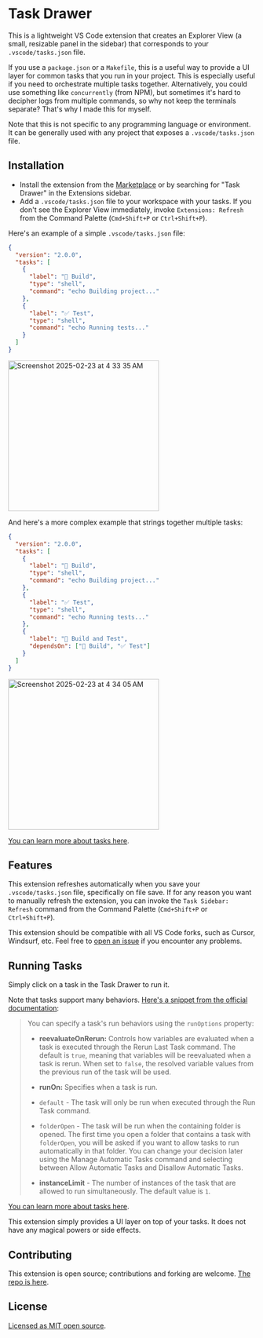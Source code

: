 # Task Drawer

This is a lightweight VS Code extension that creates an Explorer View (a small, resizable panel in the sidebar) that corresponds to your `.vscode/tasks.json` file.

If you use a `package.json` or a `Makefile`, this is a useful way to provide a UI layer for common tasks that you run in your project. This is especially useful if you need to orchestrate multiple tasks together. Alternatively, you could use something like `concurrently` (from NPM), but sometimes it's hard to decipher logs from multiple commands, so why not keep the terminals separate? That's why I made this for myself.

Note that this is not specific to any programming language or environment. It can be generally used with any project that exposes a `.vscode/tasks.json` file.

## Installation

- Install the extension from the [Marketplace](https://marketplace.visualstudio.com/items?itemName=zaydek.task-drawer) or by searching for "Task Drawer" in the Extensions sidebar.
- Add a `.vscode/tasks.json` file to your workspace with your tasks. If you don't see the Explorer View immediately, invoke `Extensions: Refresh` from the Command Palette (`Cmd+Shift+P` or `Ctrl+Shift+P`).

Here's an example of a simple `.vscode/tasks.json` file:

```json
{
  "version": "2.0.0",
  "tasks": [
    {
      "label": "🚀 Build",
      "type": "shell",
      "command": "echo Building project..."
    },
    {
      "label": "✅ Test",
      "type": "shell",
      "command": "echo Running tests..."
    }
  ]
}
```

<img width="307" alt="Screenshot 2025-02-23 at 4 33 35 AM" src="https://github.com/user-attachments/assets/fbeedf64-008f-4c3b-8049-af130921798c" />

And here's a more complex example that strings together multiple tasks:

```json
{
  "version": "2.0.0",
  "tasks": [
    {
      "label": "🚀 Build",
      "type": "shell",
      "command": "echo Building project..."
    },
    {
      "label": "✅ Test",
      "type": "shell",
      "command": "echo Running tests..."
    },
    {
      "label": "🔧 Build and Test",
      "dependsOn": ["🚀 Build", "✅ Test"]
    }
  ]
}
```

<img width="307" alt="Screenshot 2025-02-23 at 4 34 05 AM" src="https://github.com/user-attachments/assets/16b281ed-81fc-4fc8-92d5-ce8baaab536a" />

[You can learn more about tasks here](https://code.visualstudio.com/docs/editor/tasks).

## Features

This extension refreshes automatically when you save your `.vscode/tasks.json` file, specifically on file save. If for any reason you want to manually refresh the extension, you can invoke the `Task Sidebar: Refresh` command from the Command Palette (`Cmd+Shift+P` or `Ctrl+Shift+P`).

This extension should be compatible with all VS Code forks, such as Cursor, Windsurf, etc. Feel free to [open an issue](https://github.com/zaydek/vscode-extension-task-drawer/issues) if you encounter any problems.

## Running Tasks

Simply click on a task in the Task Drawer to run it.

Note that tasks support many behaviors. [Here's a snippet from the official documentation](https://code.visualstudio.com/docs/editor/tasks#_run-behavior):

> You can specify a task's run behaviors using the `runOptions` property:
>
> - **reevaluateOnRerun:** Controls how variables are evaluated when a task is executed through the Rerun Last Task command. The default is `true`, meaning that variables will be reevaluated when a task is rerun. When set to `false`, the resolved variable values from the previous run of the task will be used.
>
> - **runOn:** Specifies when a task is run.
> - `default` - The task will only be run when executed through the Run Task command.
> - `folderOpen` - The task will be run when the containing folder is opened. The first time you open a folder that contains a task with `folderOpen`, you will be asked if you want to allow tasks to run automatically in that folder. You can change your decision later using the Manage Automatic Tasks command and selecting between Allow Automatic Tasks and Disallow Automatic Tasks.
>
> - **instanceLimit** - The number of instances of the task that are allowed to run simultaneously. The default value is `1`.

[You can learn more about tasks here](https://code.visualstudio.com/docs/editor/tasks).

This extension simply provides a UI layer on top of your tasks. It does not have any magical powers or side effects.

## Contributing

This extension is open source; contributions and forking are welcome. [The repo is here](https://github.com/zaydek/vscode-extension-task-drawer).

## License

[Licensed as MIT open source](https://github.com/zaydek/vscode-extension-task-drawer/blob/main/LICENSE).

```

```

```

```

